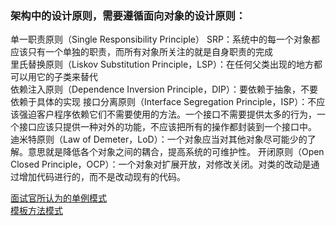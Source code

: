 <h3>架构中的设计原则，需要遵循面向对象的设计原则：</h3>
单一职责原则（Single Responsibility Principle） SRP：系统中的每一个对象都应该只有一个单独的职责，而所有对象所关注的就是自身职责的完成</br>
里氏替换原则（Liskov Substitution Principle，LSP）：在任何父类出现的地方都可以用它的子类来替代</br>
依赖注入原则（Dependence Inversion Principle，DIP）：要依赖于抽象，不要依赖于具体的实现
接口分离原则（Interface Segregation Principle，ISP）：不应该强迫客户程序依赖它们不需要使用的方法。一个接口不需要提供太多的行为，一个接口应该只提供一种对外的功能，不应该把所有的操作都封装到一个接口中。
迪米特原则（Law of Demeter，LoD）：一个对象应当对其他对象尽可能少的了解。意思就是降低各个对象之间的耦合，提高系统的可维护性。
开闭原则（Open Closed Principle，OCP）：一个对象对扩展开放，对修改关闭。对类的改动是通过增加代码进行的，而不是改动现有的代码。

<a href="https://juejin.im/post/5b50b0dd6fb9a04f932ff53f">面试官所认为的单例模式</a></br>
<a href="https://www.cnblogs.com/java-my-life/archive/2012/05/14/2495235.html">模板方法模式</a></br>
